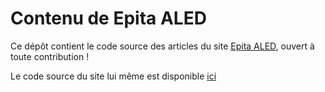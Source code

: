 # Contenu de Epita ALED

Ce dépôt contient le code source des articles du site [Epita ALED](https://epita.litarvan.com/), ouvert à toute contribution !

Le code source du site lui même est disponible [ici](https://github.com/Litarvan/epita-aled)
